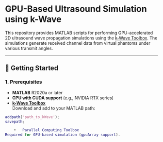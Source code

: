 # GPU-Based Ultrasound Simulation using k-Wave

This repository provides MATLAB scripts for performing GPU-accelerated 2D ultrasound wave propagation simulations using the [k-Wave Toolbox](http://www.k-wave.org/). The simulations generate received channel data from virtual phantoms under various transmit angles.

---


## 🚀 Getting Started

### 1. Prerequisites

- **MATLAB** R2020a or later
- **GPU with CUDA support** (e.g., NVIDIA RTX series)
- **[k-Wave Toolbox](http://www.k-wave.org/)**  
  Download and add to your MATLAB path:

```matlab
addpath('path_to_kWave');
savepath;

	•	Parallel Computing Toolbox
Required for GPU-based simulation (gpuArray support).
